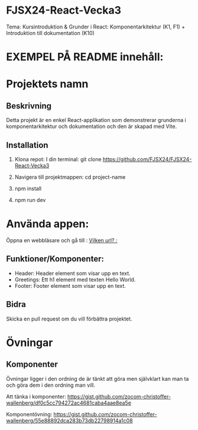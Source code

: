 # FJSX24-React-Vecka3

Tema: Kursintroduktion &amp; Grunder i React: Komponentarkitektur (K1, F1) + Introduktion till dokumentation (K10)

# EXEMPEL PÅ README innehåll:

# Projektets namn

## Beskrivning

Detta projekt är en enkel React-applikation som demonstrerar grunderna i komponentarkitektur och dokumentation och den är skapad med Vite.

## Installation

1. Klona repot:
   I din terminal: git clone https://github.com/FJSX24/FJSX24-React-Vecka3

2. Navigera till projektmappen:
   cd project-name

3. npm install

4. npm run dev

# Använda appen:

Öppna en webbläsare och gå till : [Vilken url? : ](http://localhost:5173/)

## Funktioner/Komponenter:

- Header: Header element som visar upp en text.
- Greetings: Ett h1 element med texten Hello World.
- Footer: Footer element som visar upp en text.

## Bidra

Skicka en pull request om du vill förbättra projektet.

# Övningar

## Komponenter

Övningar ligger i den ordning de är tänkt att göra men självklart kan man ta och göra dem i den ordning man vill.

Att tänka i komponenter: https://gist.github.com/zocom-christoffer-wallenberg/df0c5cc794272ac4681caba4aae8ea5e

Komponentövning: https://gist.github.com/zocom-christoffer-wallenberg/55e88892dca283b73db22798914a1c08

